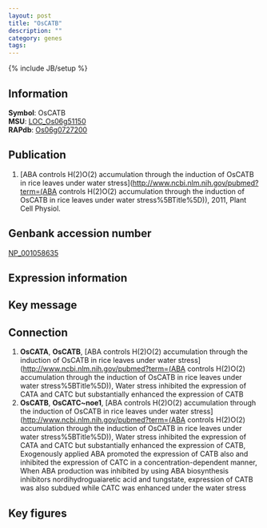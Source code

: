 ```yaml
---
layout: post
title: "OsCATB"
description: ""
category: genes
tags: 
---
```

{% include JB/setup %}

## Information
__Symbol__: OsCATB  
__MSU__: [LOC_Os06g51150](http://rice.plantbiology.msu.edu/cgi-bin/ORF_infopage.cgi?orf=LOC_Os06g51150)  
__RAPdb__: [Os06g0727200](http://rapdb.dna.affrc.go.jp/viewer/gbrowse_details/irgsp1?name=Os06g0727200)  

## Publication
1. [ABA controls H(2)O(2) accumulation through the induction of OsCATB in rice leaves under water stress](http://www.ncbi.nlm.nih.gov/pubmed?term=(ABA controls H(2)O(2) accumulation through the induction of OsCATB in rice leaves under water stress%5BTitle%5D)), 2011, Plant Cell Physiol.

## Genbank accession number
[NP_001058635](http://www.ncbi.nlm.nih.gov/nuccore/NP_001058635)

## Expression information

## Key message

## Connection
1. __OsCATA__, __OsCATB__, [ABA controls H(2)O(2) accumulation through the induction of OsCATB in rice leaves under water stress](http://www.ncbi.nlm.nih.gov/pubmed?term=(ABA controls H(2)O(2) accumulation through the induction of OsCATB in rice leaves under water stress%5BTitle%5D)),  Water stress inhibited the expression of CATA and CATC but substantially enhanced the expression of CATB
2. __OsCATB__, __OsCATC~noe1__, [ABA controls H(2)O(2) accumulation through the induction of OsCATB in rice leaves under water stress](http://www.ncbi.nlm.nih.gov/pubmed?term=(ABA controls H(2)O(2) accumulation through the induction of OsCATB in rice leaves under water stress%5BTitle%5D)),  Water stress inhibited the expression of CATA and CATC but substantially enhanced the expression of CATB, Exogenously applied ABA promoted the expression of CATB also and inhibited the expression of CATC in a concentration-dependent manner, When ABA production was inhibited by using ABA biosynthesis inhibitors nordihydroguaiaretic acid and tungstate, expression of CATB was also subdued while CATC was enhanced under the water stress

## Key figures


